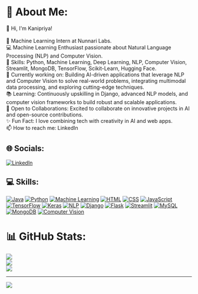 # 💫 About Me:
👋 Hi, I'm Kanipriya!<br><br>💼 Machine Learning Intern at Nunnari Labs.<br>💻 Machine Learning Enthusiast passionate about Natural Language Processing (NLP) and Computer Vision.<br>🧠 Skills: Python, Machine Learning, Deep Learning, NLP, Computer Vision, Streamlit, MongoDB, TensorFlow, Scikit-Learn, Hugging Face.<br>🚀 Currently working on: Building AI-driven applications that leverage NLP and Computer Vision to solve real-world problems, integrating multimodal data processing, and exploring cutting-edge techniques.<br>📚 Learning: Continuously upskilling in Django, advanced NLP models, and computer vision frameworks to build robust and scalable applications.<br>🌱 Open to Collaborations: Excited to collaborate on innovative projects in AI and open-source contributions.<br>✨ Fun Fact: I love combining tech with creativity in AI and web apps.<br>📫 How to reach me: LinkedIn



## 🌐 Socials:
[![LinkedIn](https://img.shields.io/badge/LinkedIn-%230077B5.svg?logo=linkedin&logoColor=white)](https://www.linkedin.com/in/kanipriya)


## 💻 Skills:

[![Java](https://img.shields.io/badge/Java-%23F7DF1C.svg?logo=java&logoColor=black)](https://en.wikipedia.org/wiki/Java_(programming_language))
[![Python](https://img.shields.io/badge/Python-%23239A11.svg?logo=python&logoColor=white)](https://www.python.org/)
[![Machine Learning](https://img.shields.io/badge/Machine%20Learning-%23FF6F00.svg?logo=google-translate&logoColor=white)](https://en.wikipedia.org/wiki/Machine_learning)
[![HTML](https://img.shields.io/badge/HTML-%23E34F26.svg?logo=html5&logoColor=white)](https://en.wikipedia.org/wiki/HTML)
[![CSS](https://img.shields.io/badge/CSS-%231572B6.svg?logo=css3&logoColor=white)](https://en.wikipedia.org/wiki/CSS)
[![JavaScript](https://img.shields.io/badge/JavaScript-%23F7E018.svg?logo=javascript&logoColor=black)](https://www.javascript.com/)
[![TensorFlow](https://img.shields.io/badge/TensorFlow-%23FF6F00.svg?logo=tensorflow&logoColor=white)](https://www.tensorflow.org/)
[![Keras](https://img.shields.io/badge/Keras-%23D00000.svg?logo=keras&logoColor=white)](https://keras.io/)
[![NLP](https://img.shields.io/badge/NLP-%23005B96.svg?logo=language&logoColor=white)](https://en.wikipedia.org/wiki/Natural_language_processing)
[![Django](https://img.shields.io/badge/Django-%23092D84.svg?logo=django&logoColor=white)](https://www.djangoproject.com/)
[![Flask](https://img.shields.io/badge/Flask-%000000.svg?logo=flask&logoColor=white)](https://flask.palletsprojects.com/)
[![Streamlit](https://img.shields.io/badge/Streamlit-%234B9A2E.svg?logo=streamlit&logoColor=white)](https://streamlit.io/)
[![MySQL](https://img.shields.io/badge/MySQL-%234479A1.svg?logo=mysql&logoColor=white)](https://www.mysql.com/)
[![MongoDB](https://img.shields.io/badge/MongoDB-%2347A248.svg?logo=mongodb&logoColor=white)](https://www.mongodb.com/)
[![Computer Vision](https://img.shields.io/badge/Computer%20Vision-%23FF5722.svg?logo=opencv&logoColor=white)](https://en.wikipedia.org/wiki/Computer_vision)


# 📊 GitHub Stats:
![](https://github-readme-stats.vercel.app/api?username=kanipriya03&theme=dark&hide_border=false&include_all_commits=true&count_private=true)<br/>
![](https://github-readme-streak-stats.herokuapp.com/?user=kanipriya03&theme=dark&hide_border=false)<br/>
![](https://github-readme-stats.vercel.app/api/top-langs/?username=kanipriya03&theme=dark&hide_border=false&include_all_commits=true&count_private=true&layout=compact)

---
[![](https://visitcount.itsvg.in/api?id=kanipriya03&icon=0&color=0)](https://visitcount.itsvg.in)

